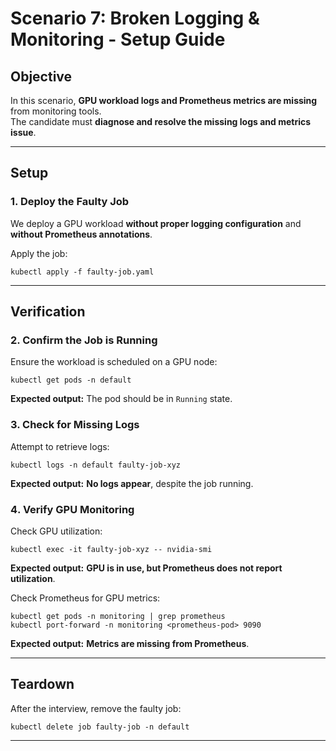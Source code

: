 # Scenario 7: Broken Logging & Monitoring - Setup Guide

## **Objective**
In this scenario, **GPU workload logs and Prometheus metrics are missing** from monitoring tools.  
The candidate must **diagnose and resolve the missing logs and metrics issue**.

---

## **Setup**

### **1️. Deploy the Faulty Job**
We deploy a GPU workload **without proper logging configuration** and **without Prometheus annotations**.

Apply the job:

```
kubectl apply -f faulty-job.yaml
```

---

## **Verification**

### **2️. Confirm the Job is Running**
Ensure the workload is scheduled on a GPU node:

```
kubectl get pods -n default
```

**Expected output:** The pod should be in `Running` state.

### **3. Check for Missing Logs**
Attempt to retrieve logs:

```
kubectl logs -n default faulty-job-xyz
```

**Expected output:** **No logs appear**, despite the job running.

### **4️. Verify GPU Monitoring**
Check GPU utilization:

```
kubectl exec -it faulty-job-xyz -- nvidia-smi
```

**Expected output:** **GPU is in use, but Prometheus does not report utilization**.

Check Prometheus for GPU metrics:

```
kubectl get pods -n monitoring | grep prometheus
kubectl port-forward -n monitoring <prometheus-pod> 9090
```

**Expected output:** **Metrics are missing from Prometheus**.

---

## **Teardown**
After the interview, remove the faulty job:

```
kubectl delete job faulty-job -n default
```

---